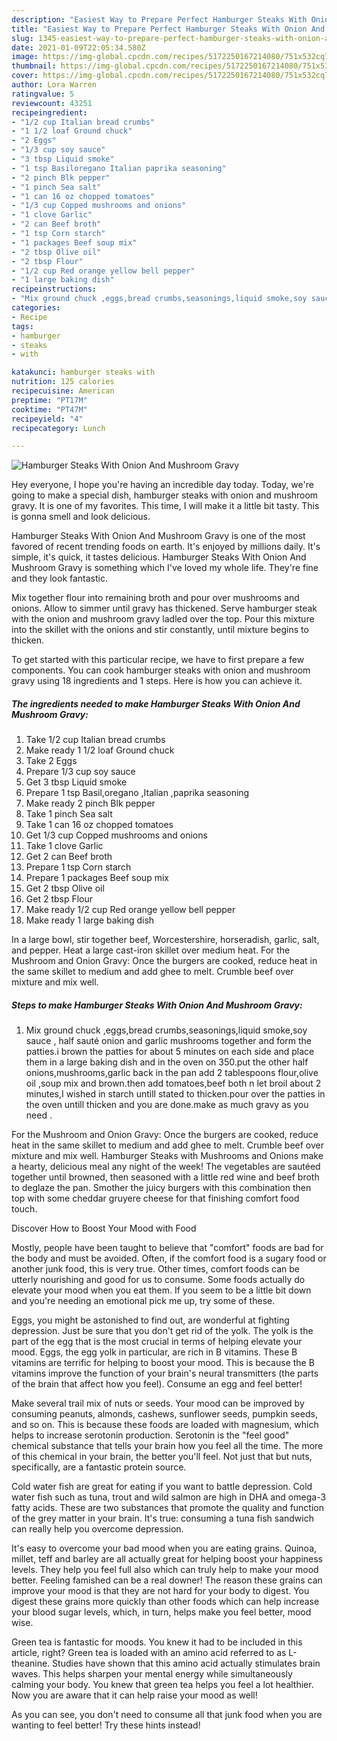 ```yaml
---
description: "Easiest Way to Prepare Perfect Hamburger Steaks With Onion And Mushroom Gravy"
title: "Easiest Way to Prepare Perfect Hamburger Steaks With Onion And Mushroom Gravy"
slug: 1345-easiest-way-to-prepare-perfect-hamburger-steaks-with-onion-and-mushroom-gravy
date: 2021-01-09T22:05:34.580Z
image: https://img-global.cpcdn.com/recipes/5172250167214080/751x532cq70/hamburger-steaks-with-onion-and-mushroom-gravy-recipe-main-photo.jpg
thumbnail: https://img-global.cpcdn.com/recipes/5172250167214080/751x532cq70/hamburger-steaks-with-onion-and-mushroom-gravy-recipe-main-photo.jpg
cover: https://img-global.cpcdn.com/recipes/5172250167214080/751x532cq70/hamburger-steaks-with-onion-and-mushroom-gravy-recipe-main-photo.jpg
author: Lora Warren
ratingvalue: 5
reviewcount: 43251
recipeingredient:
- "1/2 cup Italian bread crumbs"
- "1 1/2 loaf Ground chuck"
- "2 Eggs"
- "1/3 cup soy sauce"
- "3 tbsp Liquid smoke"
- "1 tsp Basiloregano Italian paprika seasoning"
- "2 pinch Blk pepper"
- "1 pinch Sea salt"
- "1 can 16 oz chopped tomatoes"
- "1/3 cup Copped mushrooms and onions"
- "1 clove Garlic"
- "2 can Beef broth"
- "1 tsp Corn starch"
- "1 packages Beef soup mix"
- "2 tbsp Olive oil"
- "2 tbsp Flour"
- "1/2 cup Red orange yellow bell pepper"
- "1 large baking dish"
recipeinstructions:
- "Mix ground chuck ,eggs,bread crumbs,seasonings,liquid smoke,soy sauce , half sauté onion and garlic mushrooms together and form the patties.i brown the patties for about 5 minutes on each side and place them in a large baking dish and in the oven on 350.put the other half onions,mushrooms,garlic back in the pan add 2 tablespoons flour,olive oil ,soup mix and brown.then add tomatoes,beef both n let broil about 2 minutes,I wished in starch untill stated to thicken.pour over the patties in the oven untill thicken and you are done.make as much gravy as you need ."
categories:
- Recipe
tags:
- hamburger
- steaks
- with

katakunci: hamburger steaks with 
nutrition: 125 calories
recipecuisine: American
preptime: "PT17M"
cooktime: "PT47M"
recipeyield: "4"
recipecategory: Lunch

---
```



![Hamburger Steaks With Onion And Mushroom Gravy](https://img-global.cpcdn.com/recipes/5172250167214080/751x532cq70/hamburger-steaks-with-onion-and-mushroom-gravy-recipe-main-photo.jpg)

Hey everyone, I hope you're having an incredible day today. Today, we're going to make a special dish, hamburger steaks with onion and mushroom gravy. It is one of my favorites. This time, I will make it a little bit tasty. This is gonna smell and look delicious.

Hamburger Steaks With Onion And Mushroom Gravy is one of the most favored of recent trending foods on earth. It's enjoyed by millions daily. It's simple, it's quick, it tastes delicious. Hamburger Steaks With Onion And Mushroom Gravy is something which I've loved my whole life. They're fine and they look fantastic.

Mix together flour into remaining broth and pour over mushrooms and onions. Allow to simmer until gravy has thickened. Serve hamburger steak with the onion and mushroom gravy ladled over the top. Pour this mixture into the skillet with the onions and stir constantly, until mixture begins to thicken.


To get started with this particular recipe, we have to first prepare a few components. You can cook hamburger steaks with onion and mushroom gravy using 18 ingredients and 1 steps. Here is how you can achieve it.

<!--inarticleads1-->

##### The ingredients needed to make Hamburger Steaks With Onion And Mushroom Gravy:

1. Take 1/2 cup Italian bread crumbs
1. Make ready 1 1/2 loaf Ground chuck
1. Take 2 Eggs
1. Prepare 1/3 cup soy sauce
1. Get 3 tbsp Liquid smoke
1. Prepare 1 tsp Basil,oregano ,Italian ,paprika seasoning
1. Make ready 2 pinch Blk pepper
1. Take 1 pinch Sea salt
1. Take 1 can 16 oz chopped tomatoes
1. Get 1/3 cup Copped mushrooms and onions
1. Take 1 clove Garlic
1. Get 2 can Beef broth
1. Prepare 1 tsp Corn starch
1. Prepare 1 packages Beef soup mix
1. Get 2 tbsp Olive oil
1. Get 2 tbsp Flour
1. Make ready 1/2 cup Red orange yellow bell pepper
1. Make ready 1 large baking dish


In a large bowl, stir together beef, Worcestershire, horseradish, garlic, salt, and pepper. Heat a large cast-iron skillet over medium heat. For the Mushroom and Onion Gravy: Once the burgers are cooked, reduce heat in the same skillet to medium and add ghee to melt. Crumble beef over mixture and mix well. 

<!--inarticleads2-->

##### Steps to make Hamburger Steaks With Onion And Mushroom Gravy:

1. Mix ground chuck ,eggs,bread crumbs,seasonings,liquid smoke,soy sauce , half sauté onion and garlic mushrooms together and form the patties.i brown the patties for about 5 minutes on each side and place them in a large baking dish and in the oven on 350.put the other half onions,mushrooms,garlic back in the pan add 2 tablespoons flour,olive oil ,soup mix and brown.then add tomatoes,beef both n let broil about 2 minutes,I wished in starch untill stated to thicken.pour over the patties in the oven untill thicken and you are done.make as much gravy as you need .


For the Mushroom and Onion Gravy: Once the burgers are cooked, reduce heat in the same skillet to medium and add ghee to melt. Crumble beef over mixture and mix well. Hamburger Steaks with Mushrooms and Onions make a hearty, delicious meal any night of the week! The vegetables are sautéed together until browned, then seasoned with a little red wine and beef broth to deglaze the pan. Smother the juicy burgers with this combination then top with some cheddar gruyere cheese for that finishing comfort food touch. 

Discover How to Boost Your Mood with Food


Mostly, people have been taught to believe that "comfort" foods are bad for the body and must be avoided. Often, if the comfort food is a sugary food or another junk food, this is very true. Other times, comfort foods can be utterly nourishing and good for us to consume. Some foods actually do elevate your mood when you eat them. If you seem to be a little bit down and you're needing an emotional pick me up, try some of these.

Eggs, you might be astonished to find out, are wonderful at fighting depression. Just be sure that you don't get rid of the yolk. The yolk is the part of the egg that is the most crucial in terms of helping elevate your mood. Eggs, the egg yolk in particular, are rich in B vitamins. These B vitamins are terrific for helping to boost your mood. This is because the B vitamins improve the function of your brain's neural transmitters (the parts of the brain that affect how you feel). Consume an egg and feel better!

Make several trail mix of nuts or seeds. Your mood can be improved by consuming peanuts, almonds, cashews, sunflower seeds, pumpkin seeds, and so on. This is because these foods are loaded with magnesium, which helps to increase serotonin production. Serotonin is the "feel good" chemical substance that tells your brain how you feel all the time. The more of this chemical in your brain, the better you'll feel. Not just that but nuts, specifically, are a fantastic protein source.

Cold water fish are great for eating if you want to battle depression. Cold water fish such as tuna, trout and wild salmon are high in DHA and omega-3 fatty acids. These are two substances that promote the quality and function of the grey matter in your brain. It's true: consuming a tuna fish sandwich can really help you overcome depression. 

It's easy to overcome your bad mood when you are eating grains. Quinoa, millet, teff and barley are all actually great for helping boost your happiness levels. They help you feel full also which can truly help to make your mood better. Feeling famished can be a real downer! The reason these grains can improve your mood is that they are not hard for your body to digest. You digest these grains more quickly than other foods which can help increase your blood sugar levels, which, in turn, helps make you feel better, mood wise.

Green tea is fantastic for moods. You knew it had to be included in this article, right? Green tea is loaded with an amino acid referred to as L-theanine. Studies have shown that this amino acid actually stimulates brain waves. This helps sharpen your mental energy while simultaneously calming your body. You knew that green tea helps you feel a lot healthier. Now you are aware that it can help raise your mood as well!

As you can see, you don't need to consume all that junk food when you are wanting to feel better! Try  these hints  instead!

